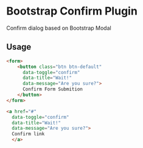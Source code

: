 # Bootstrap Confirm Plugin
Confirm dialog based on Bootstrap Modal

## Usage
```html
<form>
    <button class="btn btn-default" 
      data-toggle="confirm" 
      data-title="Wait!" 
      data-message="Are you sure?">
      Confirm Form Submition
    </button>
</form>

<a href="#" 
  data-toggle="confirm" 
  data-title="Wait!" 
  data-message="Are you sure?">
  Confirm link
  </a>
```
